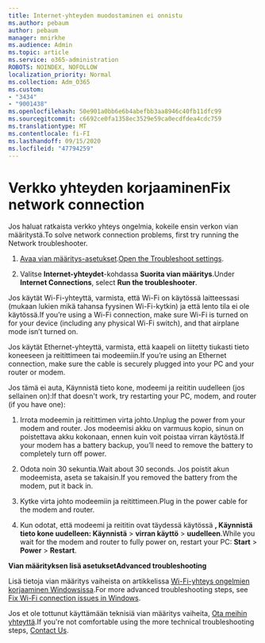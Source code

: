 ```yaml
---
title: Internet-yhteyden muodostaminen ei onnistu
ms.author: pebaum
author: pebaum
manager: mnirkhe
ms.audience: Admin
ms.topic: article
ms.service: o365-administration
ROBOTS: NOINDEX, NOFOLLOW
localization_priority: Normal
ms.collection: Adm_O365
ms.custom:
- "3434"
- "9001438"
ms.openlocfilehash: 50e901a0bb6e6b4abefbb3aa8946c40fb11dfc99
ms.sourcegitcommit: c6692ce0fa1358ec3529e59ca0ecdfdea4cdc759
ms.translationtype: MT
ms.contentlocale: fi-FI
ms.lasthandoff: 09/15/2020
ms.locfileid: "47794259"
---
```

# <a name="fix-network-connection"></a><span data-ttu-id="627bf-102">Verkko yhteyden korjaaminen</span><span class="sxs-lookup"><span data-stu-id="627bf-102">Fix network connection</span></span>

<span data-ttu-id="627bf-103">Jos haluat ratkaista verkko yhteys ongelmia, kokeile ensin verkon vian määritystä.</span><span class="sxs-lookup"><span data-stu-id="627bf-103">To solve network connection problems, first try running the Network troubleshooter.</span></span> 

1. <span data-ttu-id="627bf-104">[Avaa vian määritys-asetukset](ms-settings:troubleshoot).</span><span class="sxs-lookup"><span data-stu-id="627bf-104">[Open the Troubleshoot settings](ms-settings:troubleshoot).</span></span>

2. <span data-ttu-id="627bf-105">Valitse **Internet-yhteydet**-kohdassa **Suorita vian määritys**.</span><span class="sxs-lookup"><span data-stu-id="627bf-105">Under **Internet Connections**, select **Run the troubleshooter**.</span></span>

<span data-ttu-id="627bf-106">Jos käytät Wi-Fi-yhteyttä, varmista, että Wi-Fi on käytössä laitteessasi (mukaan lukien mikä tahansa fyysinen Wi-Fi-kytkin) ja että lento tila ei ole käytössä.</span><span class="sxs-lookup"><span data-stu-id="627bf-106">If you’re using a Wi-Fi connection, make sure Wi-Fi is turned on for your device (including any physical Wi-Fi switch), and that airplane mode isn’t turned on.</span></span>

<span data-ttu-id="627bf-107">Jos käytät Ethernet-yhteyttä, varmista, että kaapeli on liitetty tiukasti tieto koneeseen ja reitittimeen tai modeemiin.</span><span class="sxs-lookup"><span data-stu-id="627bf-107">If you’re using an Ethernet connection, make sure the cable is securely plugged into your PC and your router or modem.</span></span>

<span data-ttu-id="627bf-108">Jos tämä ei auta, Käynnistä tieto kone, modeemi ja reititin uudelleen (jos sellainen on):</span><span class="sxs-lookup"><span data-stu-id="627bf-108">If that doesn't work, try restarting your PC, modem, and router (if you have one):</span></span>

1. <span data-ttu-id="627bf-109">Irrota modeemin ja reitittimen virta johto.</span><span class="sxs-lookup"><span data-stu-id="627bf-109">Unplug the power from your modem and router.</span></span> <span data-ttu-id="627bf-110">Jos modeemisi akku on varmuus kopio, sinun on poistettava akku kokonaan, ennen kuin voit poistaa virran käytöstä.</span><span class="sxs-lookup"><span data-stu-id="627bf-110">If your modem has a battery backup, you’ll need to remove the battery to completely turn off power.</span></span>

2. <span data-ttu-id="627bf-111">Odota noin 30 sekuntia.</span><span class="sxs-lookup"><span data-stu-id="627bf-111">Wait about 30 seconds.</span></span> <span data-ttu-id="627bf-112">Jos poistit akun modeemista, aseta se takaisin.</span><span class="sxs-lookup"><span data-stu-id="627bf-112">If you removed the battery from the modem, put it back in.</span></span>

3. <span data-ttu-id="627bf-113">Kytke virta johto modeemiin ja reitittimeen.</span><span class="sxs-lookup"><span data-stu-id="627bf-113">Plug in the power cable for the modem and router.</span></span>

4. <span data-ttu-id="627bf-114">Kun odotat, että modeemi ja reititin ovat täydessä käytössä **, Käynnistä tieto kone uudelleen: Käynnistä**  >  **virran käyttö**  >  **uudelleen**.</span><span class="sxs-lookup"><span data-stu-id="627bf-114">While you wait for the modem and router to fully power on, restart your PC: **Start** > **Power** > **Restart**.</span></span>

<span data-ttu-id="627bf-115">**Vian määrityksen lisä asetukset**</span><span class="sxs-lookup"><span data-stu-id="627bf-115">**Advanced troubleshooting**</span></span>

<span data-ttu-id="627bf-116">Lisä tietoja vian määritys vaiheista on artikkelissa [Wi-Fi-yhteys ongelmien korjaaminen Windowsissa](https://support.microsoft.com/help/10741?ocid=SMC10741%2F).</span><span class="sxs-lookup"><span data-stu-id="627bf-116">For more advanced troubleshooting steps, see [Fix Wi-Fi connection issues in Windows](https://support.microsoft.com/help/10741?ocid=SMC10741%2F).</span></span> 

<span data-ttu-id="627bf-117">Jos et ole tottunut käyttämään teknisiä vian määritys vaiheita, [Ota meihin yhteyttä](https://support.microsoft.com/contactus).</span><span class="sxs-lookup"><span data-stu-id="627bf-117">If you're not comfortable using the more technical troubleshooting steps, [Contact Us](https://support.microsoft.com/contactus).</span></span>
